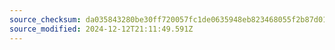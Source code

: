 ```yaml
---
source_checksum: da035843280be30ff720057fc1de0635948eb823468055f2b87d01632ceeaae7
source_modified: 2024-12-12T21:11:49.591Z
---
```


